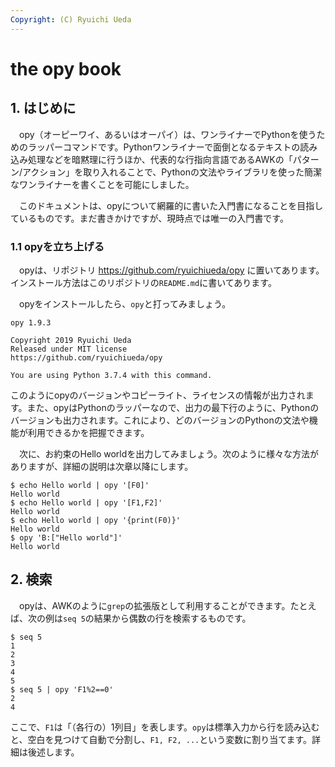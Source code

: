 ```yaml
---
Copyright: (C) Ryuichi Ueda
---
```


# the opy book

## 1. はじめに

　opy（オーピーワイ、あるいはオーパイ）は、ワンライナーでPythonを使うためのラッパーコマンドです。Pythonワンライナーで面倒となるテキストの読み込み処理などを暗黙理に行うほか、代表的な行指向言語であるAWKの「パターン/アクション」を取り入れることで、Pythonの文法やライブラリを使った簡潔なワンライナーを書くことを可能にしました。

　このドキュメントは、opyについて網羅的に書いた入門書になることを目指しているものです。まだ書きかけですが、現時点では唯一の入門書です。

### 1.1 opyを立ち上げる

　opyは、リポジトリ https://github.com/ryuichiueda/opy に置いてあります。インストール方法はこのリポジトリの`README.md`に書いてあります。

　opyをインストールしたら、`opy`と打ってみましょう。


```
opy 1.9.3

Copyright 2019 Ryuichi Ueda
Released under MIT license
https://github.com/ryuichiueda/opy

You are using Python 3.7.4 with this command.
```

このようにopyのバージョンやコピーライト、ライセンスの情報が出力されます。また、opyはPythonのラッパーなので、出力の最下行のように、Pythonのバージョンも出力されます。これにより、どのバージョンのPythonの文法や機能が利用できるかを把握できます。


　次に、お約束のHello worldを出力してみましょう。次のように様々な方法がありますが、詳細の説明は次章以降にします。

```
$ echo Hello world | opy '[F0]'
Hello world
$ echo Hello world | opy '[F1,F2]'
Hello world
$ echo Hello world | opy '{print(F0)}'
Hello world
$ opy 'B:["Hello world"]'
Hello world
```

## 2. 検索

　opyは、AWKのように`grep`の拡張版として利用することができます。たとえば、次の例は`seq 5`の結果から偶数の行を検索するものです。

```
$ seq 5
1
2
3
4
5
$ seq 5 | opy 'F1%2==0'
2
4
```

ここで、`F1`は「（各行の）1列目」を表します。`opy`は標準入力から行を読み込むと、空白を見つけて自動で分割し、`F1, F2, ...`という変数に割り当てます。詳細は後述します。


